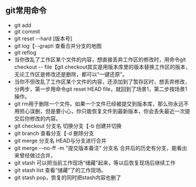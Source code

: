 ## git常用命令
  - git add 
  - git commit 
  - git reset --hard [版本号]
  - git log【--graph 查看合并分支的地图
  - git reflog
  - 当你改乱了工作区某个文件的内容，想直接丢弃工作区的修改时，用命令git checkout -- file【git checkout其实是用版本库里的版本替换工作区的版本，无论工作区是修改还是删除，都可以“一键还原”。
  - 当你不但改乱了工作区某个文件的内容，还添加到了暂存区时，想丢弃修改，分两步，第一步用命令git reset HEAD file，就回到了场景1，第二步按场景1操作。
  - git rm用于删除一个文件。如果一个文件已经被提交到版本库，那么你永远不用担心误删，但是要小心，你只能恢复文件到最新版本，你会丢失最近一次提交后你修改的内容。
  - git checkout 分支名 切换分支【-b 创建并切换
  - git branch 查看分支【-d 删除分支
  - git merge 分支名 HEAD与分支进行合并
  - git merge --no-ff -m "提交版本备注" 分支名 合并后的历史有分支，能看出来曾经做过合并，
  - git stash 可以把当前工作现场“储藏”起来，等以后恢复现场后继续工作
  - git stash list 查看“储藏”了的工作现场。
  - git stash pop，恢复的同时把stash内容也删了